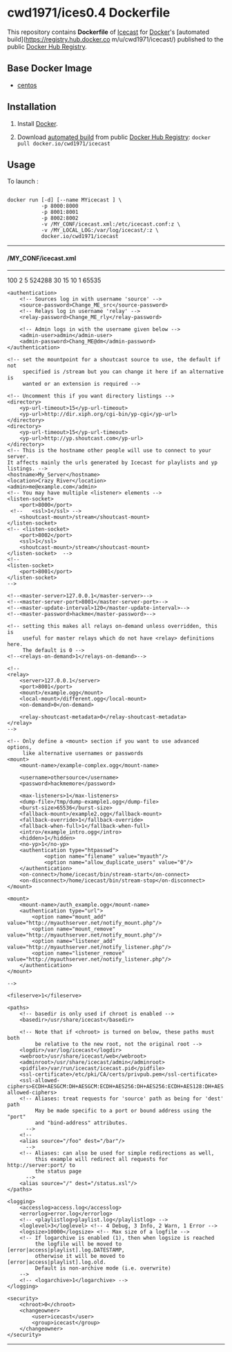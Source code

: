 # cwd1971/ices0.4 Dockerfile

This repository contains **Dockerfile** of [Icecast](https://icecast.org/) for [Docker](https://www.docker.com/)'s [automated build](https://registry.hub.docker.co
m/u/cwd1971/icecast/) published to the public [Docker Hub Registry](https://registry.hub.docker.com/).

## Base Docker Image

- [centos](https://registry.hub.docker.com/_/centos/)


## Installation

1. Install [Docker](https://www.docker.com/).

2. Download [automated build](https://registry.hub.docker.com/u/cwd1971/icecast/) from public [Docker Hub Registry](https://registry.hub.docker.com/): `docker pull docker.io/cwd1971/icecast`

## Usage

To launch :

```

docker run [-d] [--name MYicecast ] \
           -p 8000:8000
           -p 8001:8001
           -p 8002:8002
           -v /MY_CONF/icecast.xml:/etc/icecast.conf:z \
           -v /MY_LOCAL_LOG:/var/log/icecast/:z \
           docker.io/cwd1971/icecast
```
***
#### /MY_CONF/icecast.xml
---
<icecast>
    <limits>
        <clients>100</clients>
        <sources>2</sources>
        <threadpool>5</threadpool>
        <queue-size>524288</queue-size>
        <client-timeout>30</client-timeout>
        <header-timeout>15</header-timeout>
        <source-timeout>10</source-timeout>
        <!-- If enabled, this will provide a burst of data when a client 
             first connects, thereby significantly reducing the startup 
             time for listeners that do substantial buffering. However,
             it also significantly increases latency between the source
             client and listening client.  For low-latency setups, you
             might want to disable this. -->
        <burst-on-connect>1</burst-on-connect>
        <!-- same as burst-on-connect, but this allows for being more
             specific on how much to burst. Most people won't need to
             change from the default 64k. Applies to all mountpoints  -->
        <burst-size>65535</burst-size>
    </limits>

    <authentication>
        <!-- Sources log in with username 'source' -->
        <source-password>Change_ME_src</source-password>
        <!-- Relays log in username 'relay' -->
        <relay-password>Change_ME_rly</relay-password>

        <!-- Admin logs in with the username given below -->
        <admin-user>admin</admin-user>
        <admin-password>Chang_ME@dm</admin-password>
    </authentication>

    <!-- set the mountpoint for a shoutcast source to use, the default if not
         specified is /stream but you can change it here if an alternative is
         wanted or an extension is required -->

    <!-- Uncomment this if you want directory listings -->
    <directory>
        <yp-url-timeout>15</yp-url-timeout>
        <yp-url>http://dir.xiph.org/cgi-bin/yp-cgi</yp-url>
    </directory>
    <directory>
        <yp-url-timeout>15</yp-url-timeout>
        <yp-url>http://yp.shoutcast.com</yp-url>
    </directory>
    <!-- This is the hostname other people will use to connect to your server.
    It affects mainly the urls generated by Icecast for playlists and yp
    listings. -->
    <hostname>My_Server</hostname>
    <location>Crazy River</location>
    <admin>me@example.com</admin>
    <!-- You may have multiple <listener> elements -->
    <listen-socket>
        <port>8000</port>
     <!--   <ssl>1</ssl> -->
        <shoutcast-mount>/stream</shoutcast-mount>
    </listen-socket>
    <!-- <listen-socket>
        <port>8002</port>
        <ssl>1</ssl>
        <shoutcast-mount>/stream</shoutcast-mount> 
    </listen-socket>  -->
    <!--
    <listen-socket>
        <port>8001</port>
    </listen-socket>
    -->

    <!--<master-server>127.0.0.1</master-server>-->
    <!--<master-server-port>8001</master-server-port>-->
    <!--<master-update-interval>120</master-update-interval>-->
    <!--<master-password>hackme</master-password>-->

    <!-- setting this makes all relays on-demand unless overridden, this is
         useful for master relays which do not have <relay> definitions here.
         The default is 0 -->
    <!--<relays-on-demand>1</relays-on-demand>-->

    <!--
    <relay>
        <server>127.0.0.1</server>
        <port>8001</port>
        <mount>/example.ogg</mount>
        <local-mount>/different.ogg</local-mount>
        <on-demand>0</on-demand>

        <relay-shoutcast-metadata>0</relay-shoutcast-metadata>
    </relay>
    -->

    <!-- Only define a <mount> section if you want to use advanced options,
         like alternative usernames or passwords
    <mount>
        <mount-name>/example-complex.ogg</mount-name>

        <username>othersource</username>
        <password>hackmemore</password>

        <max-listeners>1</max-listeners>
        <dump-file>/tmp/dump-example1.ogg</dump-file>
        <burst-size>65536</burst-size>
        <fallback-mount>/example2.ogg</fallback-mount>
        <fallback-override>1</fallback-override>
        <fallback-when-full>1</fallback-when-full>
        <intro>/example_intro.ogg</intro>
        <hidden>1</hidden>
        <no-yp>1</no-yp>
        <authentication type="htpasswd">
                <option name="filename" value="myauth"/>
                <option name="allow_duplicate_users" value="0"/>
        </authentication>
        <on-connect>/home/icecast/bin/stream-start</on-connect>
        <on-disconnect>/home/icecast/bin/stream-stop</on-disconnect>
    </mount>

    <mount>
        <mount-name>/auth_example.ogg</mount-name>
        <authentication type="url">
            <option name="mount_add"       value="http://myauthserver.net/notify_mount.php"/>
            <option name="mount_remove"    value="http://myauthserver.net/notify_mount.php"/>
            <option name="listener_add"    value="http://myauthserver.net/notify_listener.php"/>
            <option name="listener_remove" value="http://myauthserver.net/notify_listener.php"/>
        </authentication>
    </mount>

    -->

    <fileserve>1</fileserve>

    <paths>
        <!-- basedir is only used if chroot is enabled -->
        <basedir>/usr/share/icecast</basedir>

        <!-- Note that if <chroot> is turned on below, these paths must both
             be relative to the new root, not the original root -->
        <logdir>/var/log/icecast</logdir>
        <webroot>/usr/share/icecast/web</webroot>
        <adminroot>/usr/share/icecast/admin</adminroot>
        <pidfile>/var/run/icecast/icecast.pid</pidfile>
        <ssl-certificate>/etc/pki/CA/certs/privpub.pem</ssl-certificate>
        <ssl-allowed-ciphers>ECDH+AESGCM:DH+AESGCM:ECDH+AES256:DH+AES256:ECDH+AES128:DH+AES:ECDH+3DES:DH+3DES:RSA+AESGCM:RSA+AES:RSA+3DES:!aNULL:!MD5:!DSS</ssl-allowed-ciphers>
        <!-- Aliases: treat requests for 'source' path as being for 'dest' path
             May be made specific to a port or bound address using the "port"
             and "bind-address" attributes.
          -->
        <!--
        <alias source="/foo" dest="/bar"/>
          -->
        <!-- Aliases: can also be used for simple redirections as well,
             this example will redirect all requests for http://server:port/ to
             the status page
          -->
        <alias source="/" dest="/status.xsl"/>
    </paths>

    <logging>
        <accesslog>access.log</accesslog>
        <errorlog>error.log</errorlog>
        <!-- <playlistlog>playlist.log</playlistlog> -->
        <loglevel>3</loglevel> <!-- 4 Debug, 3 Info, 2 Warn, 1 Error -->
        <logsize>10000</logsize> <!-- Max size of a logfile -->
        <!-- If logarchive is enabled (1), then when logsize is reached
             the logfile will be moved to [error|access|playlist].log.DATESTAMP,
             otherwise it will be moved to [error|access|playlist].log.old.
             Default is non-archive mode (i.e. overwrite)
        -->
        <!-- <logarchive>1</logarchive> -->
    </logging>

    <security>
        <chroot>0</chroot>
        <changeowner>
            <user>icecast</user>
            <group>icecast</group>
        </changeowner>
    </security>
</icecast>

---
